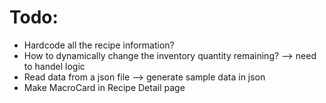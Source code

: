 # Todo:
- Hardcode all the recipe information?
- How to dynamically change the inventory quantity remaining? --> need to handel logic
- Read data from a json file --> generate sample data in json
- Make MacroCard in Recipe Detail page



